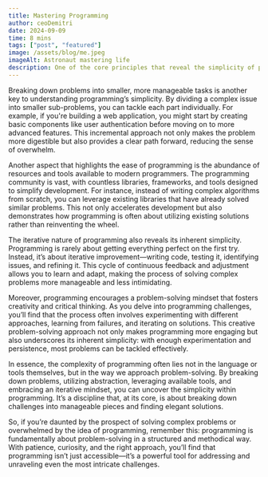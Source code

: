 ```yaml
---
title: Mastering Programming
author: ceoDemitri
date: 2024-09-09
time: 8 mins
tags: ["post", "featured"]
image: /assets/blog/me.jpeg
imageAlt: Astronaut mastering life
description: One of the core principles that reveal the simplicity of programming is abstraction. Abstraction allows programmers to manage complexity by hiding the intricate details of how things work under the hood.
---
```


Breaking down problems into smaller, more manageable tasks is another key to understanding programming’s simplicity. By dividing a complex issue into smaller sub-problems, you can tackle each part individually. For example, if you're building a web application, you might start by creating basic components like user authentication before moving on to more advanced features. This incremental approach not only makes the problem more digestible but also provides a clear path forward, reducing the sense of overwhelm.

Another aspect that highlights the ease of programming is the abundance of resources and tools available to modern programmers. The programming community is vast, with countless libraries, frameworks, and tools designed to simplify development. For instance, instead of writing complex algorithms from scratch, you can leverage existing libraries that have already solved similar problems. This not only accelerates development but also demonstrates how programming is often about utilizing existing solutions rather than reinventing the wheel.

The iterative nature of programming also reveals its inherent simplicity. Programming is rarely about getting everything perfect on the first try. Instead, it’s about iterative improvement—writing code, testing it, identifying issues, and refining it. This cycle of continuous feedback and adjustment allows you to learn and adapt, making the process of solving complex problems more manageable and less intimidating.

Moreover, programming encourages a problem-solving mindset that fosters creativity and critical thinking. As you delve into programming challenges, you’ll find that the process often involves experimenting with different approaches, learning from failures, and iterating on solutions. This creative problem-solving approach not only makes programming more engaging but also underscores its inherent simplicity: with enough experimentation and persistence, most problems can be tackled effectively.

In essence, the complexity of programming often lies not in the language or tools themselves, but in the way we approach problem-solving. By breaking down problems, utilizing abstraction, leveraging available tools, and embracing an iterative mindset, you can uncover the simplicity within programming. It’s a discipline that, at its core, is about breaking down challenges into manageable pieces and finding elegant solutions.

So, if you’re daunted by the prospect of solving complex problems or overwhelmed by the idea of programming, remember this: programming is fundamentally about problem-solving in a structured and methodical way. With patience, curiosity, and the right approach, you’ll find that programming isn’t just accessible—it’s a powerful tool for addressing and unraveling even the most intricate challenges.
